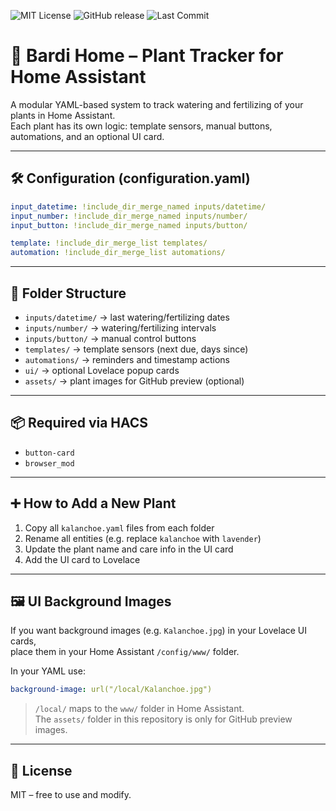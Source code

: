 ![MIT License](https://img.shields.io/github/license/BardiHomehub/bardi-home-plants)
![GitHub release](https://img.shields.io/github/v/release/BardiHomehub/bardi-home-plants)
![Last Commit](https://img.shields.io/github/last-commit/BardiHomehub/bardi-home-plants)


# 🌿 Bardi Home – Plant Tracker for Home Assistant

A modular YAML-based system to track watering and fertilizing of your plants in Home Assistant.  
Each plant has its own logic: template sensors, manual buttons, automations, and an optional UI card.

---

## 🛠️ Configuration (configuration.yaml)

```yaml
input_datetime: !include_dir_merge_named inputs/datetime/
input_number: !include_dir_merge_named inputs/number/
input_button: !include_dir_merge_named inputs/button/

template: !include_dir_merge_list templates/
automation: !include_dir_merge_list automations/
```

---

## 📁 Folder Structure

- `inputs/datetime/` → last watering/fertilizing dates  
- `inputs/number/` → watering/fertilizing intervals  
- `inputs/button/` → manual control buttons  
- `templates/` → template sensors (next due, days since)  
- `automations/` → reminders and timestamp actions  
- `ui/` → optional Lovelace popup cards  
- `assets/` → plant images for GitHub preview (optional)

---

## 📦 Required via HACS

- `button-card`  
- `browser_mod`

---

## ➕ How to Add a New Plant

1. Copy all `kalanchoe.yaml` files from each folder  
2. Rename all entities (e.g. replace `kalanchoe` with `lavender`)  
3. Update the plant name and care info in the UI card  
4. Add the UI card to Lovelace

---

## 🖼️ UI Background Images

If you want background images (e.g. `Kalanchoe.jpg`) in your Lovelace UI cards,  
place them in your Home Assistant `/config/www/` folder.

In your YAML use:

```yaml
background-image: url("/local/Kalanchoe.jpg")
```

> `/local/` maps to the `www/` folder in Home Assistant.  
> The `assets/` folder in this repository is only for GitHub preview images.

---

## 📄 License

MIT – free to use and modify.
